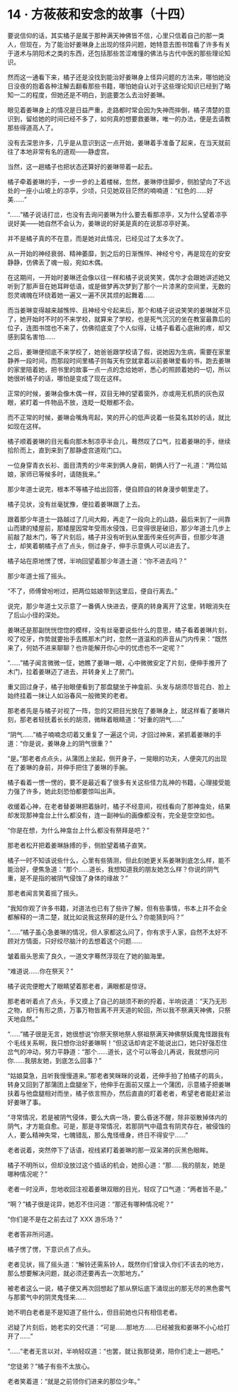 # 14 · 方莜莜和安念的故事（十四）

要说信仰的话，其实橘子是属于那种满天神佛皆不信，心里只信着自己的那一类人，但现在，为了能治好姜琳身上出现的怪异问题，她特意去图书馆看了许多有关于道术与阴阳术之类的东西，还包括那些苦涩难懂的佛法与古代中医的那些理论知识。

然而这一通看下来，橘子还是没找到能治好姜琳身上怪异问题的方法来，哪怕她没日没夜的抱着各种注解去翻看那些书籍，哪怕她自认对于这些理论知识已经到了略知一二的程度，但她还是不明白，到底要怎么去治好姜琳。

眼见着姜琳身上的情况是日益严重，走路都时常会因为失神而摔倒，橘子清楚的意识到，留给她的时间已经不多了，如何真的想要救姜琳，唯一的办法，便是去请教那些得道高人了。

没有去深思许多，几乎是从意识到这一点开始，姜琳着手准备了起来，在当天就前往了本地非常有名的道观——静虚宫。

当然，这一趟橘子也把状态还算好的姜琳带着一起去。

橘子牵着姜琳的手，一步一步的上着楼梯，忽然，姜琳停住脚步，侧脸望向了不远处的一座小山坡上的凉亭，少顷，只见她双目茫然的喃喃道：“红色的……好美……”

“……”橘子说话打岔，也没有去询问姜琳为什么要去看那凉亭，又为什么望着凉亭说好美——她自然不会认为，姜琳说的好美是真的在说那凉亭好美。

并不是橘子真的不在意，而是她对此情况，已经见过了太多次了。

从一开始的神经衰弱、精神萎靡，到之后的日渐憔悴、神经兮兮，再是现在的安安静静，仿佛丢了魂一般，宛如木偶。

在这期间，一开始时姜琳还会像以往一样和橘子说说笑笑，偶尔才会跟她讲述她又听到了那声音在她耳畔低语，或是做梦再次梦到了那个一片漆黑的空间里，无数的怨灵魂魄在环绕着她一遍又一遍不厌其烦的起舞着……

而当姜琳变得越来越憔悴、且神经兮兮起来后，那个和橘子说说笑笑的姜琳就不见了，她开始时不时的不来学校，就算来了学校，也是死气沉沉的坐在教室最靠后的位子，连图书馆也不来了，仿佛彻底变了个人似得，让橘子看着心底揪的疼，却又感到莫名害怕……

之后，姜琳便彻底不来学校了，她爸爸跟学校请了假，说她因为生病，需要在家里静养一段时间，而那段时间里橘子则每天有空就拿着以前姜琳爱看的书，跑去姜琳的家里陪着她，把书里的故事一点一点的念给她听，悉心的照顾着她的一切，所以她很听橘子的话，哪怕是变成了现在这样。

正常的时候，姜琳会像木偶一样，双目无神的望着窗外，亦或用无机质的灰色双眼，紧盯着一件物品不放，连眨一眨眼都不会。

而不正常的时候，姜琳会嘴角弯起，笑的开心的低声说着一些莫名其妙的话，就比如现在这样。

橘子顺着姜琳的目光看向那木制凉亭半会儿，蓦然叹了口气，拉着姜琳的手，继续拾阶而上，直到来到了那静虚宫道观门口。

一位身穿青衣长衫、面目清秀的少年来到俩人身前，朝俩人行了一礼道：“两位姑娘，家师已等候多时，请随我来。”

那少年道士说完，根本不等橘子给出回答，便自顾自的转身漫步朝里走了。

橘子见状，没有丝毫犹豫，便拉着姜琳跟了上去。

跟着那少年道士一路越过了几间大殿，再走了一段向上的山路，最后来到了一间靠山而建的矮屋前，那矮屋因常年受雨水侵蚀，已变得很是破旧，那少年道士几步上前敲了敲木门，等了片刻后，橘子并没有听到从里面传来任何声音，但那少年道士，却笑着朝橘子点了点头，侧过身子，伸手示意俩人可以进去了。

橘子站在原地愣了愣，半响回望着那少年道士道：“你不进去吗？”

那少年道士摇了摇头。

“不了，师傅曾吩咐过，把两位姑娘带到这里后，便自行离去。”

说完，那少年道士又示意了一番俩人快进去，便真的转身离开了这里，转眼消失在了后山小径的深处。

姜琳还是那副恍恍惚惚的模样，没有丝毫要说些什么的意思，橘子看着姜琳片刻，咬了咬牙，作势就要抬手去瞧那木门时，忽然一道温和的声音从门内传来：“既然来了，何妨不进来聊聊？也许能解开你心中的忧虑也不一定呢？”

“……”橘子闻言微微一怔，她瞧了姜琳一眼，心中微微安定了片刻，便伸手推开了木门，拉着姜琳迈了进去，并转身关上了房门。

重又回过身子，橘子抬眼便看到了那盘腿坐于神龛前、头发与胡须尽皆花白、脸上始终挂着一抹让人如浴春风一般微笑的老者。

那老者先是与橘子对视了一阵，忽的又把目光放在了姜琳身上，就这样看了姜琳片刻，那老者轻抚着长长的胡须，微眯着眼睛道：“好重的阴气……”

“阴气……”橘子喃喃念叨着又重复了一遍这个词，才回过神来，紧抓着姜琳的手道：“你是说，姜琳身上的阴气很重？”

“是。”那老者点点头，从蒲团上坐起，侧开身子，一晃眼的功夫，人便突兀的出现在了姜琳的身前，并伸手把住了姜琳的手腕。

橘子看着一愣一愣的，要不是最近看了很多有关这些怪力乱神的书籍，心理接受能力强了许多，她此刻恐怕都要惊叫出声。

收缓着心神，在老者替姜琳把着脉时，橘子不经意间，视线看向了那神龛处，结果却发现那神龛台上什么都没有，连一副神仙的画像都没有，完全是空空如也。

“你是在想，为什么神龛台上什么都没有祭拜是吧？”

那老者松开把着姜琳脉搏的手，侧脸望着橘子直笑。

橘子一时不知该说些什么，心里有些猜测，但此刻她更关系姜琳到底怎么样，能不能治好，便焦急道：“那个……道长，我想知道我的朋友她怎么样？你说的阴气重，是不是指的被阴气侵蚀了身体的缘故？”

那老者闻言笑着摇了摇头。

“我知你观了许多书籍，对道法也已有了些许了解，但有些事情，书本上并不会全都解释的一清二楚，就比如说我这祭拜的是什么？你能猜到吗？”

“……”橘子虽心急姜琳的情况，但人家都这么问了，你有求于人家，自然不太好不顾对方情面，只好绞尽脑汁的去想着这个问题……

皱着眉头思索了良久，一道文字蓦然浮现在了她的脑海里。

“难道说……你在祭天？”

橘子说完便瞪大了眼睛望着那老者，满眼都是惊讶。

那老者听着点了点头，手又摸上了自己的胡须不断的捋着，半响说道：“天乃无形之物，却行有形之质，万事万物皆离不开天道的轮回，所以我不祭满天神佛，只祭天地自然。”

“……”橘子很是无言，她很想说“你祭天祭地祭人祭祖祭满天神佛祭妖魔鬼怪跟我有个毛线关系啊，我只想你治好姜琳啊！”但这话却肯定不能说出口，她只好强忍住岔气的冲动，努力平静道：“那个……道长，这个可以等会儿再说，我就想问问你……我朋友她，到底怎么回事？”

“姑娘莫急，且听我慢慢道来。”那老者笑眯眯的说着，还伸手拍了拍橘子的肩头，转身又回到了那蒲团上盘腿坐下，他伸手在面前又摆上一个蒲团，示意橘子把姜琳扶着与他盘腿相对而坐，橘子依言照办，然后直直的盯着老者，希望老者能赶紧治好姜琳了事。

“寻常情况，若是被阴气侵体，要么大病一场，要么昏迷不醒，除非驱散掉体内的阴气，才方能自愈。可是，那是寻常情况，若那阴气中蕴含有阴灵存在，被侵蚀的人，要么精神失常，七魄错乱，那么鬼怪缠身，终日不得安宁……”

老者说着，突然停下了话语，视线紧盯着姜琳的那一双呆滞的灰黑色眼眸。

橘子不明所以，但却没放过这个插话的机会，她担心道：“那……我的朋友，她是哪种情况呢？”

老者一时没声，忽地收回注视着姜琳双眼的目光，轻叹了口气道：“两者皆不是。”

“啊？”橘子很是诧异，她忍不住问道：“那还有哪种情况呢？”

“你们是不是在之前去过了 XXX 游乐场？”

老者答非所问道。

橘子愣了愣，下意识点了点头。

老者见状，摇了摇头道：“解铃还需系铃人，既然你们曾误入你们不该去的地方，那么想要解决问题，就必须还要再去一次那地方。”

被老者这么一说，橘子便又再次回想起了那从祭坛底下涌现出的那无尽的黑色雾气与那雾气中的阴灵鬼怪来……

她不明白老者是不是知道了些什么，但目前她也只有相信老者。

迟疑了片刻后，她老实的交代道：“可是……那地方……已经被我和姜琳不小心给打开了……”

“……”老者无言以对，半响轻叹道：“也罢，就让我那徒弟，陪你们走上一趟吧。”

“您徒弟？”橘子有些不太放心。

老者笑着道：“就是之前领你们进来的那位少年。”
